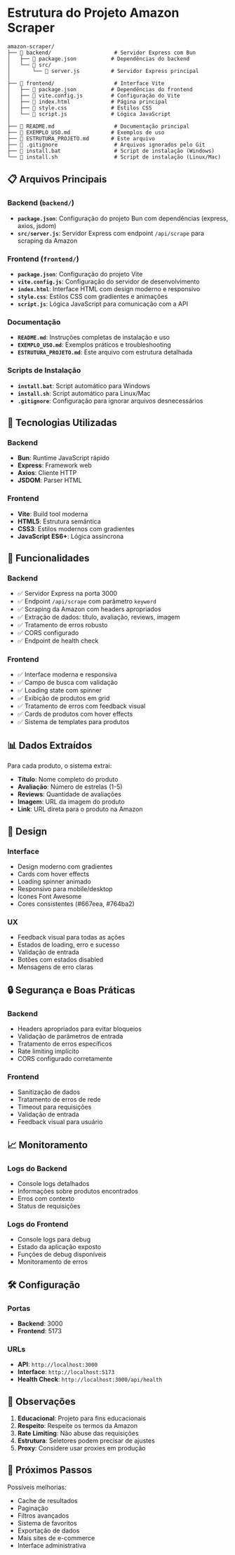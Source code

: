 # Estrutura do Projeto Amazon Scraper

```
amazon-scraper/
├── 📁 backend/                    # Servidor Express com Bun
│   ├── 📄 package.json           # Dependências do backend
│   └── 📁 src/
│       └── 📄 server.js          # Servidor Express principal
│
├── 📁 frontend/                   # Interface Vite
│   ├── 📄 package.json           # Dependências do frontend
│   ├── 📄 vite.config.js         # Configuração do Vite
│   ├── 📄 index.html             # Página principal
│   ├── 📄 style.css              # Estilos CSS
│   └── 📄 script.js              # Lógica JavaScript
│
├── 📄 README.md                   # Documentação principal
├── 📄 EXEMPLO_USO.md             # Exemplos de uso
├── 📄 ESTRUTURA_PROJETO.md       # Este arquivo
├── 📄 .gitignore                  # Arquivos ignorados pelo Git
├── 📄 install.bat                 # Script de instalação (Windows)
└── 📄 install.sh                  # Script de instalação (Linux/Mac)
```

## 📋 Arquivos Principais

### Backend (`backend/`)
- **`package.json`**: Configuração do projeto Bun com dependências (express, axios, jsdom)
- **`src/server.js`**: Servidor Express com endpoint `/api/scrape` para scraping da Amazon

### Frontend (`frontend/`)
- **`package.json`**: Configuração do projeto Vite
- **`vite.config.js`**: Configuração do servidor de desenvolvimento
- **`index.html`**: Interface HTML com design moderno e responsivo
- **`style.css`**: Estilos CSS com gradientes e animações
- **`script.js`**: Lógica JavaScript para comunicação com a API

### Documentação
- **`README.md`**: Instruções completas de instalação e uso
- **`EXEMPLO_USO.md`**: Exemplos práticos e troubleshooting
- **`ESTRUTURA_PROJETO.md`**: Este arquivo com estrutura detalhada

### Scripts de Instalação
- **`install.bat`**: Script automático para Windows
- **`install.sh`**: Script automático para Linux/Mac
- **`.gitignore`**: Configuração para ignorar arquivos desnecessários

## 🔧 Tecnologias Utilizadas

### Backend
- **Bun**: Runtime JavaScript rápido
- **Express**: Framework web
- **Axios**: Cliente HTTP
- **JSDOM**: Parser HTML

### Frontend
- **Vite**: Build tool moderna
- **HTML5**: Estrutura semântica
- **CSS3**: Estilos modernos com gradientes
- **JavaScript ES6+**: Lógica assíncrona

## 🚀 Funcionalidades

### Backend
- ✅ Servidor Express na porta 3000
- ✅ Endpoint `/api/scrape` com parâmetro `keyword`
- ✅ Scraping da Amazon com headers apropriados
- ✅ Extração de dados: título, avaliação, reviews, imagem
- ✅ Tratamento de erros robusto
- ✅ CORS configurado
- ✅ Endpoint de health check

### Frontend
- ✅ Interface moderna e responsiva
- ✅ Campo de busca com validação
- ✅ Loading state com spinner
- ✅ Exibição de produtos em grid
- ✅ Tratamento de erros com feedback visual
- ✅ Cards de produtos com hover effects
- ✅ Sistema de templates para produtos

## 📊 Dados Extraídos

Para cada produto, o sistema extrai:
- **Título**: Nome completo do produto
- **Avaliação**: Número de estrelas (1-5)
- **Reviews**: Quantidade de avaliações
- **Imagem**: URL da imagem do produto
- **Link**: URL direta para o produto na Amazon

## 🎨 Design

### Interface
- Design moderno com gradientes
- Cards com hover effects
- Loading spinner animado
- Responsivo para mobile/desktop
- Ícones Font Awesome
- Cores consistentes (#667eea, #764ba2)

### UX
- Feedback visual para todas as ações
- Estados de loading, erro e sucesso
- Validação de entrada
- Botões com estados disabled
- Mensagens de erro claras

## 🔒 Segurança e Boas Práticas

### Backend
- Headers apropriados para evitar bloqueios
- Validação de parâmetros de entrada
- Tratamento de erros específicos
- Rate limiting implícito
- CORS configurado corretamente

### Frontend
- Sanitização de dados
- Tratamento de erros de rede
- Timeout para requisições
- Validação de entrada
- Feedback visual para usuário

## 📈 Monitoramento

### Logs do Backend
- Console logs detalhados
- Informações sobre produtos encontrados
- Erros com contexto
- Status de requisições

### Logs do Frontend
- Console logs para debug
- Estado da aplicação exposto
- Funções de debug disponíveis
- Monitoramento de erros

## 🛠️ Configuração

### Portas
- **Backend**: 3000
- **Frontend**: 5173

### URLs
- **API**: `http://localhost:3000`
- **Interface**: `http://localhost:5173`
- **Health Check**: `http://localhost:3000/api/health`

## 📝 Observações

1. **Educacional**: Projeto para fins educacionais
2. **Respeito**: Respeite os termos da Amazon
3. **Rate Limiting**: Não abuse das requisições
4. **Estrutura**: Seletores podem precisar de ajustes
5. **Proxy**: Considere usar proxies em produção

## 🎯 Próximos Passos

Possíveis melhorias:
- Cache de resultados
- Paginação
- Filtros avançados
- Sistema de favoritos
- Exportação de dados
- Mais sites de e-commerce
- Interface administrativa 